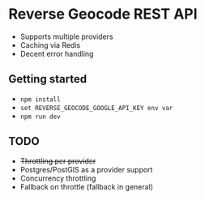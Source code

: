 # Reverse Geocode REST API

* Supports multiple providers
* Caching via Redis
* Decent error handling

## Getting started

* `npm install`
* `set REVERSE_GEOCODE_GOOGLE_API_KEY env var`
* `npm run dev`

## TODO

* ~~Throttling per provider~~
* Postgres/PostGIS as a provider support
* Concurrency throttling
* Fallback on throttle (fallback in general)
